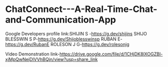 # ChatConnect---A-Real-Time-Chat-and-Communication-App

Google Developers profile link:SHIJIN S -https://g.dev/shijins SHIJO BLESSWIN S P-https://g.dev/Shijoblesswinsp RUBAN E-https://g.dev/RubanE                            ROLESON J G-https://g.dev/rolesonjg

Video Demonstration link-https://drive.google.com/file/d/1CHjDK8lXOGZBl-xjMpQwNejDlVVhBQjn/view?usp=share_link
